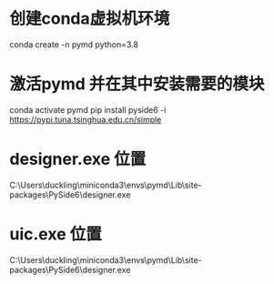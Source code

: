 # 创建conda虚拟机环境
conda create -n pymd python=3.8

# 激活pymd 并在其中安装需要的模块
conda activate pymd
pip install pyside6 -i https://pypi.tuna.tsinghua.edu.cn/simple

# designer.exe 位置
C:\Users\duckIing\miniconda3\envs\pymd\Lib\site-packages\PySide6\designer.exe

# uic.exe 位置
C:\Users\duckIing\miniconda3\envs\pymd\Lib\site-packages\PySide6\designer.exe








